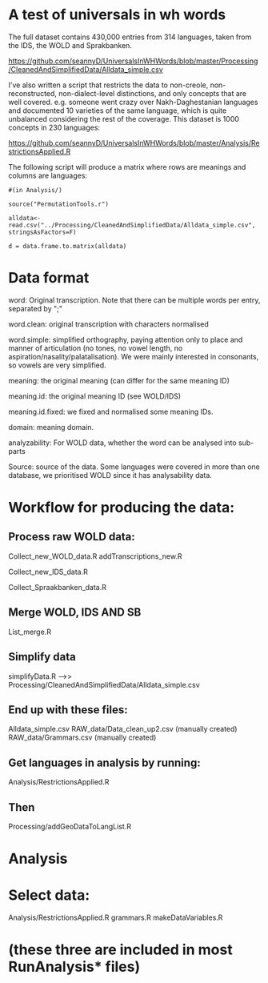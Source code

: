 # A test of universals in wh words


The full dataset contains 430,000 entries from 314 languages, taken from the IDS, the WOLD and Sprakbanken. 

https://github.com/seannyD/UniversalsInWHWords/blob/master/Processing/CleanedAndSimplifiedData/Alldata_simple.csv

I've also written a script that restricts the data to non-creole, non-reconstructed, non-dialect-level distinctions, and only concepts that are well covered.  e.g. someone went crazy over Nakh-Daghestanian languages and documented 10 varieties of the same language, which is quite unbalanced considering the rest of the coverage.  This dataset is 1000 concepts in 230 languages:

https://github.com/seannyD/UniversalsInWHWords/blob/master/Analysis/RestrictionsApplied.R

The following script will produce a matrix where rows are meanings and columns are languages:

```
#(in Analysis/)

source("PermutationTools.r")

alldata<-read.csv("../Processing/CleanedAndSimplifiedData/Alldata_simple.csv", stringsAsFactors=F)

d = data.frame.to.matrix(alldata)
```

#  Data format

word: Original transcription.  Note that there can be multiple words per entry, separated by ";"

word.clean: original transcription with characters normalised

word.simple: simplified orthography, paying attention only to place and manner of articulation (no tones, no vowel length, no aspiration/nasality/palatalisation).  We were mainly interested in consonants, so vowels are very simplified.

meaning: the original meaning (can differ for the same meaning ID)

meaning.id: the original meaning ID (see WOLD/IDS)

meaning.id.fixed: we fixed and normalised some meaning IDs.

domain: meaning domain.

analyzability: For WOLD data, whether the word can be analysed into sub-parts

Source: source of the data.  Some languages were covered in more than one database, we prioritised WOLD since it has analysability data.


# Workflow for producing the data:

## Process raw WOLD data:

Collect_new_WOLD_data.R
addTranscriptions_new.R

Collect_new_IDS_data.R

Collect_Spraakbanken_data.R

## Merge WOLD, IDS AND SB
List_merge.R

## Simplify data
simplifyData.R    -->> Processing/CleanedAndSimplifiedData/Alldata_simple.csv



## End up with these files:

Alldata_simple.csv
RAW_data/Data_clean_up2.csv (manually created)
RAW_data/Grammars.csv (manually created)

## Get languages in analysis by running:
Analysis/RestrictionsApplied.R

## Then 
Processing/addGeoDataToLangList.R


# Analysis

# Select data:
Analysis/RestrictionsApplied.R
grammars.R
makeDataVariables.R

# (these three are included in most RunAnalysis* files)

